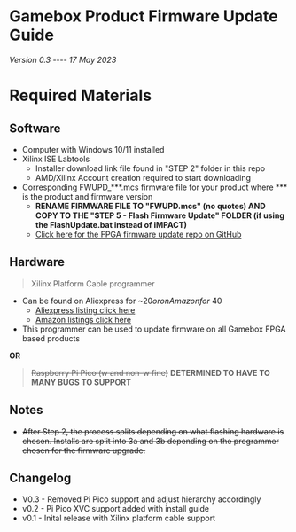 # Gamebox Product Firmware Update Guide

_Version 0.3_ ---- _17 May 2023_

# Required Materials

## Software

- Computer with Windows 10/11 installed
- Xilinx ISE Labtools
  - Installer download link file found in "STEP 2" folder in this repo
  - AMD/Xilinx Account creation required to start downloading
- Corresponding FWUPD\_\*\*\*.mcs firmware file for your product where \*\*\* is the product and firmware version
  - **RENAME FIRMWARE FILE TO "FWUPD.mcs" (no quotes) AND COPY TO THE "STEP 5 - Flash Firmware Update" FOLDER (if using the FlashUpdate.bat instead of iMPACT)**
  - [Click here for the FPGA firmware update repo on GitHub](https://github.com/GameboxSystems/Gamebox-Product-Firmware-Updates)

## Hardware

> Xilinx Platform Cable programmer
  - Can be found on Aliexpress for ~$20 or on Amazon for ~$40
    - [Aliexpress listing click here](https://www.aliexpress.us/item/2251832624576150.html?spm=a2g0o.productlist.main.1.d899ecafBL10Fz&algo_pvid=d810e90c-8c8d-4366-92da-8acfcb761078&algo_exp_id=d810e90c-8c8d-4366-92da-8acfcb761078-0&pdp_npi=3%40dis%21USD%2134.57%2123.51%21%21%21%21%21%402102111816839237601968764d07ee%2164548542145%21sea%21US%21168717347&curPageLogUid=3vz3E5S1Mryh)
    - [Amazon listings click here](https://www.amazon.com/s?k=xilinx+platform+cable&sprefix=xilinx+pla%2Caps%2C120&ref=nb_sb_ss_ts-doa-p_1_10)
  - This programmer can be used to update firmware on all Gamebox FPGA based products

~~**OR**~~

> ~~Raspberry Pi Pico (w and non-w fine)~~ **DETERMINED TO HAVE TO MANY BUGS TO SUPPORT**

## Notes

- ~~After Step 2, the process splits depending on what flashing hardware is chosen. Installs are split into 3a and 3b depending on the programmer chosen for the firmware upgrade.~~

## Changelog

- V0.3 - Removed Pi Pico support and adjust hierarchy accordingly
- v0.2 - Pi Pico XVC support added with install guide 
- v0.1 - Inital release with Xilinx platform cable support